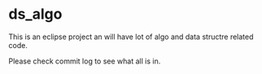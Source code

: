 # ds_algo

This is an eclipse project an will have lot of algo and data structre related code.

Please check commit log to see what all is in.
